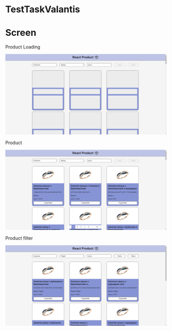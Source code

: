 # TestTaskValantis
 
# Screen

Product Loading

![](screen/screen-loading.jpg)

Product

![](screen/screen-product.jpg)

Product filter

![](screen/screen-filter.jpg)